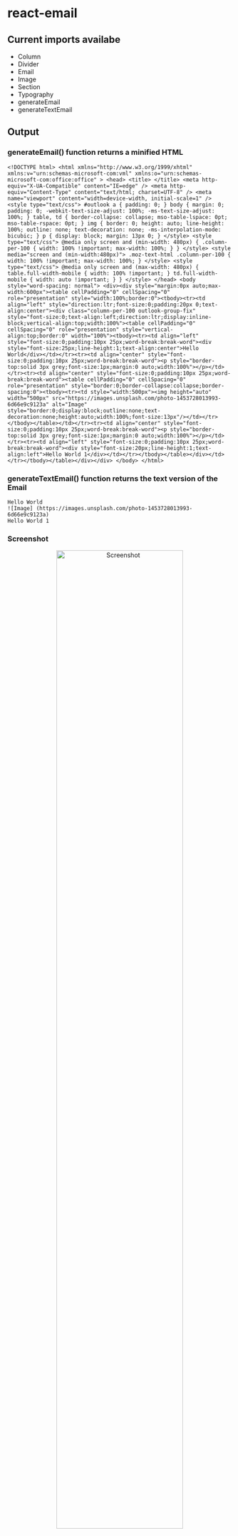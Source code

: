 # react-email

## Current imports availabe

- Column
- Divider
- Email
- Image
- Section
- Typography
- generateEmail
- generateTextEmail

## Output

### generateEmail() function returns a minified HTML

    <!DOCTYPE html> <html xmlns="http://www.w3.org/1999/xhtml" xmlns:v="urn:schemas-microsoft-com:vml" xmlns:o="urn:schemas-microsoft-com:office:office" > <head> <title> </title> <meta http-equiv="X-UA-Compatible" content="IE=edge" /> <meta http-equiv="Content-Type" content="text/html; charset=UTF-8" /> <meta name="viewport" content="width=device-width, initial-scale=1" /> <style type="text/css"> #outlook a { padding: 0; } body { margin: 0; padding: 0; -webkit-text-size-adjust: 100%; -ms-text-size-adjust: 100%; } table, td { border-collapse: collapse; mso-table-lspace: 0pt; mso-table-rspace: 0pt; } img { border: 0; height: auto; line-height: 100%; outline: none; text-decoration: none; -ms-interpolation-mode: bicubic; } p { display: block; margin: 13px 0; } </style> <style type="text/css"> @media only screen and (min-width: 480px) { .column-per-100 { width: 100% !important; max-width: 100%; } } </style> <style media="screen and (min-width:480px)"> .moz-text-html .column-per-100 { width: 100% !important; max-width: 100%; } </style> <style type="text/css"> @media only screen and (max-width: 480px) { table.full-width-mobile { width: 100% !important; } td.full-width-mobile { width: auto !important; } } </style> </head> <body style="word-spacing: normal"> <div><div style="margin:0px auto;max-width:600px"><table cellPadding="0" cellSpacing="0" role="presentation" style="width:100%;border:0"><tbody><tr><td align="left" style="direction:ltr;font-size:0;padding:20px 0;text-align:center"><div class="column-per-100 outlook-group-fix" style="font-size:0;text-align:left;direction:ltr;display:inline-block;vertical-align:top;width:100%"><table cellPadding="0" cellSpacing="0" role="presentation" style="vertical-align:top;border:0" width="100%"><tbody><tr><td align="left" style="font-size:0;padding:10px 25px;word-break:break-word"><div style="font-size:25px;line-height:1;text-align:center">Hello World</div></td></tr><tr><td align="center" style="font-size:0;padding:10px 25px;word-break:break-word"><p style="border-top:solid 3px grey;font-size:1px;margin:0 auto;width:100%"></p></td></tr><tr><td align="center" style="font-size:0;padding:10px 25px;word-break:break-word"><table cellPadding="0" cellSpacing="0" role="presentation" style="border:0;border-collapse:collapse;border-spacing:0"><tbody><tr><td style="width:500px"><img height="auto" width="500px" src="https://images.unsplash.com/photo-1453728013993-6d66e9c9123a" alt="Image" style="border:0;display:block;outline:none;text-decoration:none;height:auto;width:100%;font-size:13px"/></td></tr></tbody></table></td></tr><tr><td align="center" style="font-size:0;padding:10px 25px;word-break:break-word"><p style="border-top:solid 3px grey;font-size:1px;margin:0 auto;width:100%"></p></td></tr><tr><td align="left" style="font-size:0;padding:10px 25px;word-break:break-word"><div style="font-size:20px;line-height:1;text-align:left">Hello World 1</div></td></tr></tbody></table></div></td></tr></tbody></table></div></div> </body> </html>

### generateTextEmail() function returns the text version of the Email

    Hello World
    ![Image] (https://images.unsplash.com/photo-1453728013993-6d66e9c9123a)
    Hello World 1

### Screenshot

<p align="center">
  <img src="https://imgur.com/3ZQuG3d.png" alt="Screenshot" width="75%">
</p>
